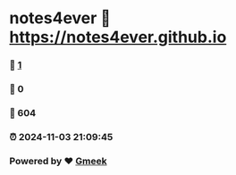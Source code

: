 # notes4ever :link: https://notes4ever.github.io 
### :page_facing_up: [1](https://notes4ever.github.io/tag.html) 
### :speech_balloon: 0 
### :hibiscus: 604 
### :alarm_clock: 2024-11-03 21:09:45 
### Powered by :heart: [Gmeek](https://github.com/Meekdai/Gmeek)
